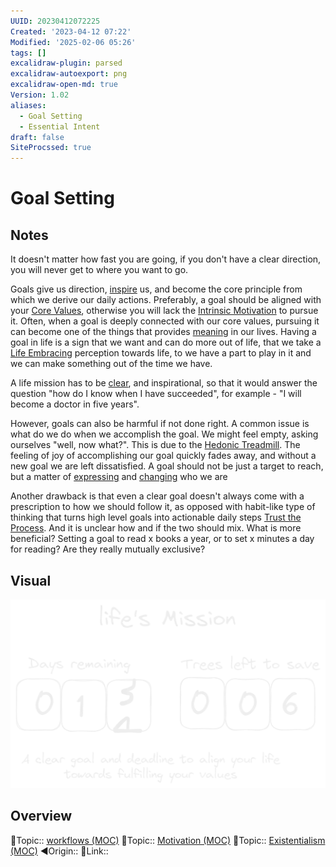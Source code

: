 ```yaml
---
UUID: 20230412072225
Created: '2023-04-12 07:22'
Modified: '2025-02-06 05:26'
tags: []
excalidraw-plugin: parsed
excalidraw-autoexport: png
excalidraw-open-md: true
Version: 1.02
aliases:
  - Goal Setting
  - Essential Intent
draft: false
SiteProcssed: true
---
```


# Goal Setting

## Notes

It doesn't matter how fast you are going, if you don't have a clear direction, you will never get to where you want to go.

Goals give us direction, [inspire](/notes/inspiration.md) us, and become the core principle from which we derive our daily actions.
Preferably, a goal should be aligned with your [Core Values](/notes/core-values.md), otherwise you will lack the [Intrinsic Motivation](/notes/intrinsic-motivation.md) to pursue it. Often, when a goal is deeply connected with our core values, pursuing it can become one of the things that provides [meaning](/notes/meaning-is-crafted.md) in our lives. Having a goal in life is a sign that we want and can do more out of life, that we take a [Life Embracing](/notes/will-to-power.md) perception towards life, to we have a part to play in it and we can make something out of the time we have.

A life mission has to be [clear](/notes/clarity.md), and inspirational, so that it would answer the question "how do I know when I have succeeded", for example - "I will become a doctor in five years".

However, goals can also be harmful if not done right. A common issue is what do we do when we accomplish the goal. We might feel empty, asking ourselves "well, now what?". This is due to the [Hedonic Treadmill](/notes/hedonic-treadmill.md). The feeling of joy of accomplishing our goal quickly fades away, and without a new goal we are left dissatisfied. A goal should not be just a target to reach, but a matter of [expressing](/notes/authenticity.md) and [changing](/notes/transcendence.md) who we are

Another drawback is that even a clear goal doesn't always come with a prescription to how we should follow it, as opposed with habit-like type of thinking that turns high level goals into actionable daily steps [Trust the Process](/notes/trust-the-process.md). And it is unclear how and if the two should mix. What is more beneficial? Setting a goal to read x books a year, or to set x minutes a day for reading? Are they really mutually exclusive?

## Visual

![Life's Mission.webp](/notes/lifes-mission.webp)
## Overview
🔼Topic:: [workflows (MOC)](/mocs/workflows-moc.md)
🔼Topic:: [Motivation (MOC)](/mocs/motivation-moc.md)
🔼Topic:: [Existentialism (MOC)](/mocs/existentialism-moc.md)
◀Origin::
🔗Link::

